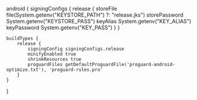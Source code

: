 android {
    signingConfigs {
        release {
            storeFile file(System.getenv("KEYSTORE_PATH") ?: "release.jks")
            storePassword System.getenv("KEYSTORE_PASS")
            keyAlias System.getenv("KEY_ALIAS")
            keyPassword System.getenv("KEY_PASS")
        }
    }

    buildTypes {
        release {
            signingConfig signingConfigs.release
            minifyEnabled true
            shrinkResources true
            proguardFiles getDefaultProguardFile('proguard-android-optimize.txt'), 'proguard-rules.pro'
        }
    }
}
